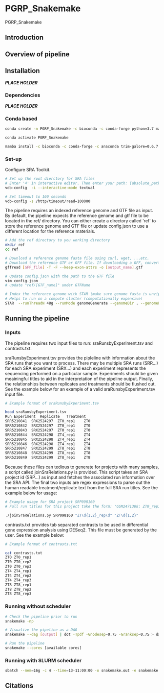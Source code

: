 # PGRP_Snakemake
PGRP_Snakemake

## Introduction

## Overview of pipeline





## Installation
***PLACE HOLDER***

### Dependencies
***PLACE HOLDER***

### Conda based

```bash
conda create -n PGRP_Snakemake -c bioconda -c conda-forge python=3.7 mamba

conda activate PGRP_Snakemake

mamba install -c bioconda -c conda-forge -c anaconda trim-galore=0.6.7 sra-tools=2.11.0 STAR htseq=1.99.2 subread=2.0.1 multiqc=1.11 snakemake=6.15.0 parallel-fastq-dump=0.6.7 bioconductor-tximport samtools=1.14 r-ggplot2 trinity=2.13.2 hisat2 bioconductor-qvalue sambamba graphviz gffread tpmcalculator lxml

```
### Set-up

Configure SRA Toolkit.

```bash
# Set up the root dierctory for SRA files
# Enter '4' in interactive editor. Then enter your path: [absolute_path]/PGRP_Snakemake/output
vdb-config  -i --interactive-mode textual

# Set timeout to 100 seconds
vdb-config -s /http/timeout/read=100000
```
The pipeline requires an indexed reference genome and GTF file as input. By default, the pipeline expects the reference genome and gtf file to be located in the ref/ directory. You can either create a directory called 'ref' to store the reference genome and GTF file or update config.json to use a different location for the reference materials.

```bash
# Add the ref directory to you working directory
mkdir ref
cd ref

# Download a reference genome fasta file using curl, wget, ...etc.
# Download the reference GTF or GFF file. If downloading a GFF, convert it to GTF using the following (make sure gff is unzipped)
gffread [GFF_file] -T -F --keep-exon-attrs -o [output_name].gtf

# Update config.json with the path to the GTF file
vim config.json
# update "ref/[GTF_name]" under GTFName

# Index the reference genome with STAR (make sure genome fasta is unzipped)
# Helps to run on a compute cluster (computationally expensive)
STAR  --runThreadN 48g --runMode genomeGenerate --genomeDir . --genomeFastaFiles [genome.fa] --sjdbGTFfile [reference.gtf] --sjdbOverhang 99   --genomeSAindexNbases 12
```

## Running the pipeline 

### Inputs
The pipeline requires two input files to run: sraRunsbyExperiment.tsv and contrasts.txt.

sraRunsbyExperiment.tsv provides the pipleline with information about the SRA runs that you want to process. There may be multiple SRA runs (SRR...) for each SRA experiment (SRX...) and each experiment represents the sequencing performed on a particular sample. Experiments should be given meainingful titles to aid in the interpretation of the pipeline output. Finally, the relationships between replicates and treatments should be flushed out. See the example below for an example of a valid sraRunsbyExperiment.tsv input file.

```bash
# Example format of sraRunsbyExperiment.tsv

head sraRunsbyExperiment.tsv
Run	Experiment	Replicate	Treatment
SRR5210841	SRX2524297	ZT0_rep1	ZT0
SRR5210842	SRX2524297	ZT0_rep1	ZT0
SRR5210843	SRX2524297	ZT0_rep1	ZT0
SRR5210844	SRX2524298	ZT4_rep1	ZT4
SRR5210845	SRX2524298	ZT4_rep1	ZT4
SRR5210846	SRX2524298	ZT4_rep1	ZT4
SRR5210847	SRX2524299	ZT8_rep1	ZT8
SRR5210848	SRX2524299	ZT8_rep1	ZT8
SRR5210849	SRX2524299	ZT8_rep1	ZT8
```
Because these files can tedious to generate for projects with many samples, a script called joinSraRelations.py is provided. This script takes an SRA project id (SRP...) as input and fetches the associated run information over the SRA API. The final two inputs are regex expressions to parse out the human readable treatment/replicate text from the full SRA run titles. See the example below for usage:

```bash
# Example usage for SRA project SRP098160
# Full run titles for this project take the form: 'GSM2471308: ZT0_rep1; Glycine max; RNA-Seq'

./joinSraRelations.py SRP098160 "ZT\d{1,2}_rep\d" "ZT\d{1,2}"
```

contrasts.txt provides tab separated contrasts to be used in differential gene expression analysis using DESeq2. This file must be generated by the user. See the example below:
```bash
# Example format of contrasts.txt

cat contrasts.txt
ZT0	ZT0_rep1
ZT0	ZT0_rep2
ZT0	ZT0_rep3
ZT4	ZT4_rep1
ZT4	ZT4_rep2
ZT4	ZT4_rep3
ZT8	ZT8_rep1
ZT8	ZT8_rep2
ZT8	ZT8_rep3
```

### Running without scheduler
```bash
# Check the pipeline prior to run
snakemake -np

# Visualize the pipeline as a DAG
snakemake --dag [output] | dot -Tpdf -Gnodesep=0.75 -Granksep=0.75 > dag.pdf

# Run the pipeline 
snakemake --cores [available cores]
```

### Running with SLURM scheduler

```bash
sbatch --mem=16g -c 4 --time=13-11:00:00 -o snakemake.out -e snakemake.err --wrap="./run.sh"
```

## Citations

